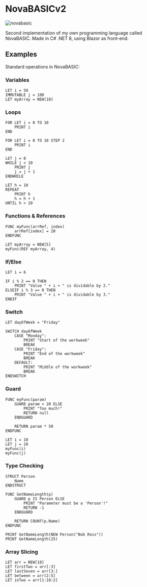 # NovaBASICv2
![novabasic](https://github.com/StynVanDeHaterd/NovaBASIC/assets/9077578/80dc5727-aeb1-4a8d-b800-6cc74a2b202f)

Second implementation of my own programming language called NovaBASIC. Made in C# .NET 8, using Blazor as front-end.

## Examples
Standard operations in NovaBASIC:

### Variables
```
LET i = 50
IMMUTABLE j = 100
LET myArray = NEW[10]
```

### Loops
```
FOR LET i = 0 TO 10
    PRINT i
END

FOR LET i = 0 TO 10 STEP 2
    PRINT i
END

LET j = 0
WHILE j < 10
    PRINT j
    j = j + 1
ENDWHILE

LET h = 10
REPEAT
    PRINT h
    h = h + 1
UNTIL h > 20
```

### Functions & References
```
FUNC myFunc(arrRef, index)
    arrRef[index] = 20
ENDFUNC

LET myArray = NEW[5]
myFunc(REF myArray, 4)
```

### If/Else
```
LET i = 6

IF i % 2 == 0 THEN
    PRINT "Value " + i + " is dividable by 2."
ELSEIF i % 3 == 0 THEN
    PRINT "Value " + i + " is dividable by 3."
ENDIF
```

### Switch
```
LET dayOfWeek = "Friday"

SWITCH dayOfWeek
    CASE "Monday":
        PRINT "Start of the workweek"
        BREAK
    CASE "Friday":
        PRINT "End of the workweek"
        BREAK
    DEFAULT:
        PRINT "Middle of the workweek"
        BREAK
ENDSWITCH
```

### Guard
```
FUNC myFunc(param)
    GUARD param < 20 ELSE
        PRINT "Too much!"
        RETURN null
    ENDGUARD

    RETURN param * 50
ENDFUNC

LET i = 10
LET j = 20
myFunc(i)
myFunc(j)
```

### Type Checking
```
STRUCT Person
    Name
ENDSTRUCT

FUNC GetNameLength(p)
    GUARD p IS Person ELSE
        PRINT "Parameter must be a 'Person'!"
        RETURN -1
    ENDGUARD

    RETURN COUNT(p.Name)
ENDFUNC

PRINT GetNameLength(NEW Person("Bob Ross"))
PRINT GetNameLength(25)
```

### Array Slicing
```
LET arr = NEW[10]
LET firstTwo = arr[:3]
LET lastSeven = arr[3:]
LET between = arr[2:5]
LET inTwo = arr[1:10:2]
```
